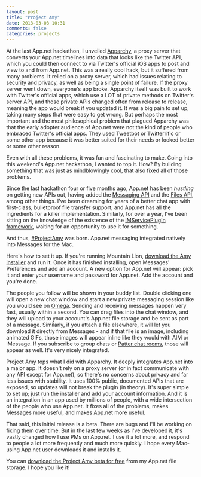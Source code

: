 ```yaml
---
layout: post
title: "Project Amy"
date: 2013-03-03 10:31
comments: false
categories: projects
---
```


At the last App.net hackathon, I unveiled [Apparchy](http://informalprotocol.com/2012/10/apparchy/), a proxy server that converts your App.net timelines into data that looks like the Twitter API, which you could then connect to via Twitter's official iOS apps to post and view to and from App.net. This was a really cool hack, but it suffered from many problems. It relied on a proxy server, which had issues relating to security and privacy, as well as being a single point of failure. If the proxy server went down, everyone's app broke. Apparchy itself was built to work with Twitter's official apps, which use a LOT of private methods on Twitter's server API, and those private APIs changed often from release to release, meaning the app would break if you updated it. It was a big pain to set up, taking many steps that were easy to get wrong. But perhaps the most important and the most philosophical problem that plagued Apparchy was that the early adopter audience of App.net were not the kind of people who embraced Twitter's official apps. They used Tweetbot or Twitterrific or some other app because it was better suited for their needs or looked better or some other reason.

Even with all these problems, it was fun and fascinating to make. Going into this weekend's App.net hackathon, I wanted to top it. How? By building something that was just as mindblowingly cool, that also fixed all of those problems.

Since the last hackathon four or five months ago, App.net has been *hustling* on getting new APIs out, having added the [Messaging API](http://blog.app.net/2012/12/13/app-net-messaging-api-now-available/) and the [Files API](http://blog.app.net/2013/01/28/announcing-the-app-net-file-api/), among other things. I've been dreaming for years of a better chat app with first-class, bulletproof file transfer support, and App.net has all the ingredients for a killer implementation. Similarly, for over a year, I've been sitting on the knowledge of the existence of the [IMServicePlugIn framework](http://developer.apple.com/library/mac/#documentation/AppleApplications/Reference/IMServicePluginFrameworkRef/_index.html%23//apple_ref/doc/uid/TP40009478), waiting for an opportunity to use it for something.

And thus, [#ProjectAmy](https://alpha.app.net/projectamy) was born. App.net messaging integrated natively into Messages for the Mac.

Here's how to set it up. If you're running Mountain Lion, [download the Amy installer](https://files.app.net/1/10610/a-mfGCDN0u15pYVfDtI2tVMBDaQJBLcCU1Bpjrf9ERBar8TSua1ibkrWD9mwz7AHifUTbFCDHM2OKrJlwS4vdDtUekw6KJXZPWGOwfgFCdVZ5kVcDH39ovxAaUomUNo3vHL2_KFVB-yjCwbsg1Ga6NylkKCdwxti3SY4BlmbsUZQ) and run it. Once it has finished installing, open Messages' Preferences and add an account. A new option for App.net will appear: pick it and enter your username and password for App.net. Add the account and you're done.

The people you follow will be shown in your buddy list. Double clicking one will open a new chat window and start a new private messaging session like you would see on [Omega](https://omega.app.net/). Sending and receiving messages happen very fast, usually within a second. You can drag files into the chat window, and they will upload to your account's App.net file storage and be sent as part of a message. Similarly, if you attach a file elsewhere, it will let you download it directly from Messages - and if that file is an image, including animated GIFs, those images will appear inline like they would with AIM or iMessage. If you subscribe to group chats or [Patter chat rooms](http://patter-app.net/), those will appear as well. It's very nicely integrated.

Project Amy tops what I did with Apparchy. It deeply integrates App.net into a major app. It doesn't rely on a proxy server (or in fact communicate with any API except for App.net), so there's no concerns about privacy and far less issues with stability. It uses 100% public, documented APIs that are exposed, so updates will not break the plugin (in theory). It's super simple to set up; just run the installer and add your account information. And it is an integration in an app used by millions of people, with a wide intersection of the people who use App.net. It fixes all of the problems, makes Messages more useful, and makes App.net more useful.

That said, this initial release is a beta. There are bugs and I'll be working on fixing them over time. But in the last few weeks as I've developed it, it's vastly changed how I use PMs on App.net. I use it a lot more, and respond to people a lot more frequently and much more quickly. I hope every Mac-using App.net user downloads it and installs it.

You can [download the Project Amy beta for free](https://files.app.net/1/10610/a-mfGCDN0u15pYVfDtI2tVMBDaQJBLcCU1Bpjrf9ERBar8TSua1ibkrWD9mwz7AHifUTbFCDHM2OKrJlwS4vdDtUekw6KJXZPWGOwfgFCdVZ5kVcDH39ovxAaUomUNo3vHL2_KFVB-yjCwbsg1Ga6NylkKCdwxti3SY4BlmbsUZQ) from my App.net file storage. I hope you like it!
